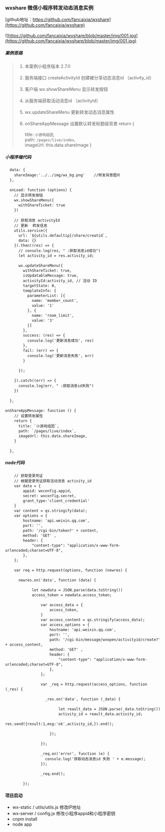 ### wxshare  微信小程序转发动态消息实例
[github地址：https://github.com/fancaixia/wxshare](https://github.com/fancaixia/wxshare)  <br/><br/>
![https://github.com/fancaixia/wxshare/blob/master/img/001.jpg](https://github.com/fancaixia/wxshare/blob/master/img/001.jpg)

##### 案例思路
> 1. 本案例小程序版本 2.7.0  <br/><br/>
> 2. 服务端接口 createActivityId 创建被分享动态消息id （activity_id）  <br/><br/>
> 3. 客户端  wx.showShareMenu  显示转发按钮  <br/><br/>
> 4. 从服务端获取活动消息id （activityId）   <br/><br/>
> 5. wx.updateShareMenu 更新转发动态消息属性  <br/><br/>
> 6. onShareAppMessage 设置默认转发标题级背景 return {      <br/><br/>
>     title: `小游戏组团`, <br/>
>      path: `/pages/live/index`,  <br/>
>     imageUrl: this.data.shareImage   }





##### 小程序端代码
```
  data: {
    shareImage:'../../img/wx_bg.png'    //转发背景图片
  },

  onLoad: function (options) {
    // 显示转发按钮
    wx.showShareMenu({
      withShareTicket: true
    })

    // 获取消息 activityId
    // 更新  转发信息
    utils.service({
      url: `${utils.defaultip}/share/creatid`,
      data: {}
    }).then((res) => {
      // console.log(res, " :获取消息id成功")
      let activity_id = res.activity_id;
    
      wx.updateShareMenu({
        withShareTicket: true,
        isUpdatableMessage: true,
        activityId:activity_id, // 活动 ID
        targetState: 0,
        templateInfo: {
          parameterList: [{
            name: 'member_count',
            value: '1'
          }, {
            name: 'room_limit',
            value: '3'
          }]
        },
        success: (res) => {
          console.log('更新消息成功', res)
        },
        fail: (err) => {
          console.log('更新消息失败', err)
        }

      });

    }).catch((err) => {
      console.log(err, " :获取消息id失败")
    })

  },
  
onShareAppMessage: function () {
    // 设置转发属性
    return {
      title: `小游戏组团`,
      path: `/pages/live/index`,
      imageUrl: this.data.shareImage,
    }

  },

```

##### node代码
```
    // 获取登录凭证
    // 根据登录凭证获取活动消息 activity_id
    var data = {  
        appid: wxconfig.appid,  
        secret: wxconfig.secret,
        grant_type:'client_credential'
    } 
    var content = qs.stringify(data);  
    var options = {  
        hostname: 'api.weixin.qq.com',  
        port: '',  
        path: '/cgi-bin/token?' + content,  
        method: 'GET' ,
        header: {
            "content-type": "application/x-www-form-urlencoded;charset=UTF-8",
        }, 
    };  

    var req = http.request(options, function (newres) {  

      newres.on('data', function (data) {  

            let newdata = JSON.parse(data.toString())
            access_token = newdata.access_token;
            
                var access_data = {  
                    access_token,  
                } 
                var access_content = qs.stringify(access_data);  
                var access_options = {
                    hostname: 'api.weixin.qq.com',  
                    port: '',  
                    path: '/cgi-bin/message/wxopen/activityid/create?' + access_content,  
                    method: 'GET' ,
                    header: {
                        "content-type": "application/x-www-form-urlencoded;charset=UTF-8",
                    }, 
                };  
            
                var _req = http.request(access_options, function (_res) {  
            
                  _res.on('data', function (_data) {  

                        let reault_data = JSON.parse(_data.toString())
                        activity_id = reault_data.activity_id;
                        res.send({result:1,msg:'ok',activity_id,}).end();
                        
                    });  
                    
                });  

                _req.on('error', function (e) {  
                  console.log('获取动态消息id 失败 ' + e.message);  
                });  
            
                _req.end();
            
        });  

```

#### 项目启动
- wx-static / utils/utils.js  修改IP地址
- wx-server / config.js   修改小程序appid和小程序密钥
- cnpm  install
- node app



